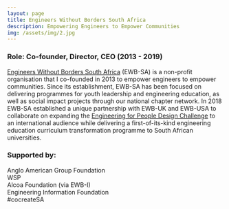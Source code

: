 ```yaml
---
layout: page
title: Engineers Without Borders South Africa
description: Empowering Engineers to Empower Communities
img: /assets/img/2.jpg
---
```


### Role: Co-founder, Director, CEO (2013 - 2019)  
<a href="https://www.ewbsa.org" target="_blank">Engineers Without Borders South Africa</a> (EWB-SA) is a non-profit organisation that I co-founded in 2013 to empower engineers to empower communities. Since its establishment, EWB-SA has been focused on delivering programmes for youth leadership and engineering education, as well as social impact projects through our national chapter network. In 2018 EWB-SA established a unique partnership with EWB-UK and EWB-USA to collaborate on expanding the <a href="https://www.ewb-uk.org/the-work/design-challenges/engineering-for-people-design-challenge/" target="_blank">Engineering for People Design Challenge</a> to an international audience while delivering a first-of-its-kind engineering education curriculum transformation programme to South African universities.

### Supported by:   
Anglo American Group Foundation  
WSP  
Alcoa Foundation (via EWB-I)  
Engineering Information Foundation  
\#cocreateSA  

<div class="img_row">
    <img class="col one left" src="{{ site.baseurl }}/assets/img/ewbsa2.jpg" alt="" title="example image"/>
    <img class="col one left" src="{{ site.baseurl }}/assets/img/ewbsa5.jpg" alt="" title="example image"/>
    <img class="col one left" src="{{ site.baseurl }}/assets/img/ewbsa11.jpg" alt="" title="example image"/>
</div>

<div class="img_row">
    <img class="col one left" src="{{ site.baseurl }}/assets/img/ewbsa3.jpg" alt="" title="example image"/>
    <img class="col one left" src="{{ site.baseurl }}/assets/img/ewbsa4.jpg" alt="" title="example image"/>
    <img class="col one left" src="{{ site.baseurl }}/assets/img/ewbsa10.jpg" alt="" title="example image"/>
</div>

<div class="img_row">
    <img class="col one left" src="{{ site.baseurl }}/assets/img/ewbsa6.jpg" alt="" title="example image"/>
    <img class="col one left" src="{{ site.baseurl }}/assets/img/ewbsa7.jpg" alt="" title="example image"/>
    <img class="col one left" src="{{ site.baseurl }}/assets/img/ewbsa12.jpg" alt="" title="example image"/>
</div>


